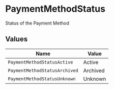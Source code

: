 # PaymentMethodStatus

Status of the Payment Method


## Values

| Name                          | Value                         |
| ----------------------------- | ----------------------------- |
| `PaymentMethodStatusActive`   | Active                        |
| `PaymentMethodStatusArchived` | Archived                      |
| `PaymentMethodStatusUnknown`  | Unknown                       |